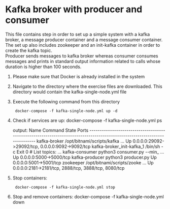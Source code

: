 #
# Kafka broker with producer and consumer


 This file contains step in order to set up a simple system with a kafka broker, a message producer container and a message 
 consumer container. The set up also includes zookeeper and an init-kafka container in order to create the kafka topic.  
 Producer sends messages to kafka broker whereas consumer consumes messages and prints in standard output information related to calls whose duration is higher than 100 seconds.


1. Please make sure that Docker is already installed in the system

2. Navigate to the directory where the exercise files are downloaded.
   This directory would contain the kafka-single-node.yml file

3. Execute the following command from this directory

        docker-compose -f kafka-single-node.yml up -d

4. Check if services are up:
		docker-compose -f kafka-single-node.yml  ps

	output:
		          Name                         Command               State                           Ports
		--------------------------------------------------------------------------------------------------------------------------
		kafka-broker                /opt/bitnami/scripts/kafka ...   Up       0.0.0.0:29092->29092/tcp, 0.0.0.0:9092->9092/tcp
		kafka-broker_init-kafka_1   /bin/sh -c                       Exit 0
									# List topics: ...
		kafka-consumer              python3 consumer.py --min_ ...   Up       0.0.0.0:5000->5000/tcp
		kafka-producer              python3 producer.py              Up       0.0.0.0:5001->5001/tcp
		zookeeper                   /opt/bitnami/scripts/zooke ...   Up       0.0.0.0:2181->2181/tcp, 2888/tcp, 3888/tcp, 8080/tcp	



5. Stop containers:
	
	 	docker-compose -f kafka-single-node.yml stop

6. Stop and remove containers:
		docker-compose -f kafka-single-node.yml down